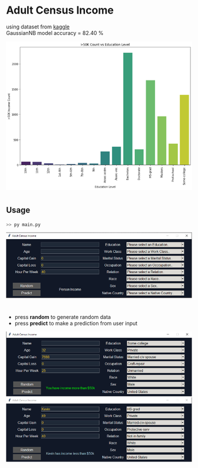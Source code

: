 # Adult Census Income

using dataset from [kaggle](https://www.kaggle.com/uciml/adult-census-income)  
GaussianNB model accuracy = 82.40 %

![education](./assets/education.png)

#

## Usage

```sh
>> py main.py
```

![gui](./assets/gui_normal.png)

#
- press **random** to generate random data
- press **predict** to make a prediction from user input

![gui](./assets/gui_rich.png)
![gui](./assets/gui_poor.png)